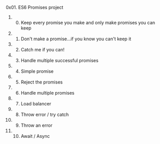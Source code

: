 0x01. ES6 Promises project
1. 0. Keep every promise you make and only make promises you can keep
2. 1. Don't make a promise...if you know you can't keep it
3. 2. Catch me if you can!
4. 3. Handle multiple successful promises
5. 4. Simple promise
6. 5. Reject the promises
7. 6. Handle multiple promises
8. 7. Load balancer
9. 8. Throw error / try catch
10. 9. Throw an error
11. 10. Await / Async
